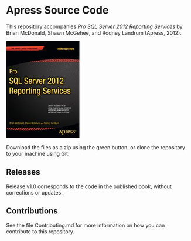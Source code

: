 # Apress Source Code

This repository accompanies [*Pro SQL Server 2012 Reporting Services*](http://www.apress.com/9781430238102) by Brian McDonald, Shawn McGehee, and Rodney Landrum (Apress, 2012).

![Cover image](9781430238102.jpg)

Download the files as a zip using the green button, or clone the repository to your machine using Git.

## Releases

Release v1.0 corresponds to the code in the published book, without corrections or updates.

## Contributions

See the file Contributing.md for more information on how you can contribute to this repository.
